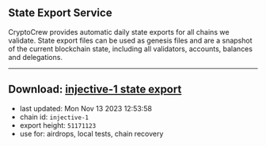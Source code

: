 ## State Export Service
CryptoCrew provides automatic daily state exports for all chains we validate. State export files can be used as genesis files and are a snapshot of the current blockchain state, including all validators, accounts, balances and delegations.

---
**Download: [injective-1 state export](https://dl.ccvalidators.com/SERVICE/injective/injective-1_export_51171123.json)**
---

- last updated: Mon Nov 13 2023 12:53:58
- chain id: `injective-1`
- export height: `51171123`
- use for: airdrops, local tests, chain recovery
